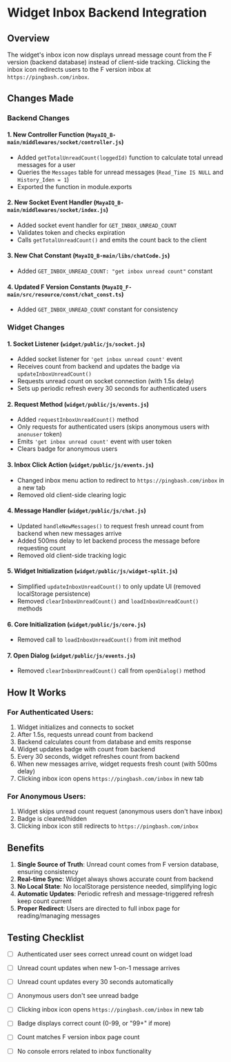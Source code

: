 # Widget Inbox Backend Integration

## Overview
The widget's inbox icon now displays unread message count from the F version (backend database) instead of client-side tracking. Clicking the inbox icon redirects users to the F version inbox at `https://pingbash.com/inbox`.

## Changes Made

### Backend Changes

#### 1. New Controller Function (`MayaIQ_B-main/middlewares/socket/controller.js`)
- Added `getTotalUnreadCount(loggedId)` function to calculate total unread messages for a user
- Queries the `Messages` table for unread messages (`Read_Time IS NULL` and `History_Iden = 1`)
- Exported the function in module.exports

#### 2. New Socket Event Handler (`MayaIQ_B-main/middlewares/socket/index.js`)
- Added socket event handler for `GET_INBOX_UNREAD_COUNT`
- Validates token and checks expiration
- Calls `getTotalUnreadCount()` and emits the count back to the client

#### 3. New Chat Constant (`MayaIQ_B-main/libs/chatCode.js`)
- Added `GET_INBOX_UNREAD_COUNT: "get inbox unread count"` constant

#### 4. Updated F Version Constants (`MayaIQ_F-main/src/resource/const/chat_const.ts`)
- Added `GET_INBOX_UNREAD_COUNT` constant for consistency

### Widget Changes

#### 1. Socket Listener (`widget/public/js/socket.js`)
- Added socket listener for `'get inbox unread count'` event
- Receives count from backend and updates the badge via `updateInboxUnreadCount()`
- Requests unread count on socket connection (with 1.5s delay)
- Sets up periodic refresh every 30 seconds for authenticated users

#### 2. Request Method (`widget/public/js/events.js`)
- Added `requestInboxUnreadCount()` method
- Only requests for authenticated users (skips anonymous users with `anonuser` token)
- Emits `'get inbox unread count'` event with user token
- Clears badge for anonymous users

#### 3. Inbox Click Action (`widget/public/js/events.js`)
- Changed inbox menu action to redirect to `https://pingbash.com/inbox` in a new tab
- Removed old client-side clearing logic

#### 4. Message Handler (`widget/public/js/chat.js`)
- Updated `handleNewMessages()` to request fresh unread count from backend when new messages arrive
- Added 500ms delay to let backend process the message before requesting count
- Removed old client-side tracking logic

#### 5. Widget Initialization (`widget/public/js/widget-split.js`)
- Simplified `updateInboxUnreadCount()` to only update UI (removed localStorage persistence)
- Removed `clearInboxUnreadCount()` and `loadInboxUnreadCount()` methods

#### 6. Core Initialization (`widget/public/js/core.js`)
- Removed call to `loadInboxUnreadCount()` from init method

#### 7. Open Dialog (`widget/public/js/events.js`)
- Removed `clearInboxUnreadCount()` call from `openDialog()` method

## How It Works

### For Authenticated Users:
1. Widget initializes and connects to socket
2. After 1.5s, requests unread count from backend
3. Backend calculates count from database and emits response
4. Widget updates badge with count from backend
5. Every 30 seconds, widget refreshes count from backend
6. When new messages arrive, widget requests fresh count (with 500ms delay)
7. Clicking inbox icon opens `https://pingbash.com/inbox` in new tab

### For Anonymous Users:
1. Widget skips unread count request (anonymous users don't have inbox)
2. Badge is cleared/hidden
3. Clicking inbox icon still redirects to `https://pingbash.com/inbox`

## Benefits

1. **Single Source of Truth**: Unread count comes from F version database, ensuring consistency
2. **Real-time Sync**: Widget always shows accurate count from backend
3. **No Local State**: No localStorage persistence needed, simplifying logic
4. **Automatic Updates**: Periodic refresh and message-triggered refresh keep count current
5. **Proper Redirect**: Users are directed to full inbox page for reading/managing messages

## Testing Checklist

- [ ] Authenticated user sees correct unread count on widget load
- [ ] Unread count updates when new 1-on-1 message arrives
- [ ] Unread count updates every 30 seconds automatically
- [ ] Anonymous users don't see unread badge
- [ ] Clicking inbox icon opens `https://pingbash.com/inbox` in new tab
- [ ] Badge displays correct count (0-99, or "99+" if more)
- [ ] Count matches F version inbox page count
- [ ] No console errors related to inbox functionality

